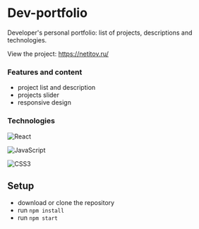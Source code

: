 # Dev-portfolio

Developer's personal portfolio: list of projects, descriptions and technologies.

View the project: <https://netitov.ru/>

### Features and content

- project list and description
- projects slider
- responsive design

### Technologies

![React](https://img.shields.io/badge/react-%2320232a.svg?style=for-the-badge&logo=react&logoColor=%2361DAFB)

![JavaScript](https://img.shields.io/badge/javascript-%23323330.svg?style=for-the-badge&logo=javascript&logoColor=%23F7DF1E)

![CSS3](https://img.shields.io/badge/css3-%231572B6.svg?style=for-the-badge&logo=css3&logoColor=white)

## Setup

- download or clone the repository
- run ```npm install```
- run ```npm start```
